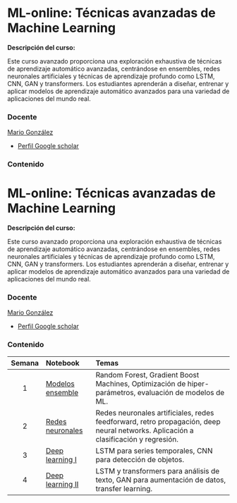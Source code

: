 # ML-online: Técnicas avanzadas de Machine Learning


**Descripción del curso:**

Este curso avanzado proporciona una exploración exhaustiva de técnicas de aprendizaje automático avanzadas, centrándose en ensembles, redes neuronales artificiales y técnicas de aprendizaje profundo como LSTM, CNN, GAN y transformers. Los estudiantes aprenderán a diseñar, entrenar y aplicar modelos de aprendizaje automático avanzados para una variedad de aplicaciones del mundo real.

### Docente

[Mario González](http://investigacion.udla.edu.ec/udla_teams/mario-gonzalez/)

- [Perfil Google scholar](https://scholar.google.co.uk/citations?user=cmuZCwsAAAAJ&hl=en)

### Contenido

# ML-online: Técnicas avanzadas de Machine Learning


**Descripción del curso:**

Este curso avanzado proporciona una exploración exhaustiva de técnicas de aprendizaje automático avanzadas, centrándose en ensembles, redes neuronales artificiales y técnicas de aprendizaje profundo como LSTM, CNN, GAN y transformers. Los estudiantes aprenderán a diseñar, entrenar y aplicar modelos de aprendizaje automático avanzados para una variedad de aplicaciones del mundo real.

### Docente

[Mario González](http://investigacion.udla.edu.ec/udla_teams/mario-gonzalez/)

- [Perfil Google scholar](https://scholar.google.co.uk/citations?user=cmuZCwsAAAAJ&hl=en)

### Contenido

| Semana | Notebook                          | Temas| 
| :---:  | :---------------------------------------------   | :---------------------------------------------   |
| 1      | [Modelos ensemble](https://nbviewer.org/github/marsgr6/ml-online/blob/main/ensemble_models.ipynb) | Random Forest, Gradient Boost Machines, Optimización de hiper-parámetros, evaluación de modelos de ML. |
| 2      | [Redes neuronales](https://nbviewer.org/github/marsgr6/ml-online/blob/main/ann_dnn.ipynb) | Redes neuronales artificiales, redes feedforward, retro propagación, deep neural networks. Aplicación a clasificación y regresión. | 
| 3      | [Deep learning I](https://nbviewer.org/github/marsgr6/ml-online/blob/main/cnn_yolo.ipynb) | LSTM para series temporales, CNN para detección de objetos. |
| 4      | [Deep learning II](https://nbviewer.org/github/marsgr6/ml-online/blob/main/lstm_transformers_gan.ipynb) | LSTM y transformers para análisis de texto, GAN para aumentación de datos, transfer learning. |
